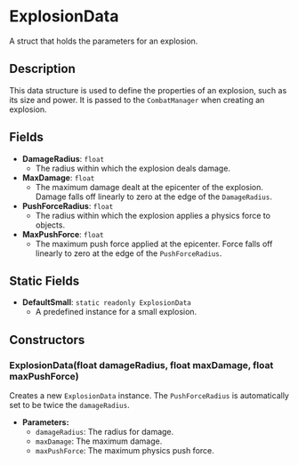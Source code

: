 # ExplosionData

A struct that holds the parameters for an explosion.

## Description

This data structure is used to define the properties of an explosion, such as its size and power. It is passed to the `CombatManager` when creating an explosion.

## Fields

-   **DamageRadius**: `float`
    -   The radius within which the explosion deals damage.
-   **MaxDamage**: `float`
    -   The maximum damage dealt at the epicenter of the explosion. Damage falls off linearly to zero at the edge of the `DamageRadius`.
-   **PushForceRadius**: `float`
    -   The radius within which the explosion applies a physics force to objects.
-   **MaxPushForce**: `float`
    -   The maximum push force applied at the epicenter. Force falls off linearly to zero at the edge of the `PushForceRadius`.

## Static Fields

-   **DefaultSmall**: `static readonly ExplosionData`
    -   A predefined instance for a small explosion.

## Constructors

### ExplosionData(float damageRadius, float maxDamage, float maxPushForce)
Creates a new `ExplosionData` instance. The `PushForceRadius` is automatically set to be twice the `damageRadius`.

-   **Parameters:**
    -   `damageRadius`: The radius for damage.
    -   `maxDamage`: The maximum damage.
    -   `maxPushForce`: The maximum physics push force.
